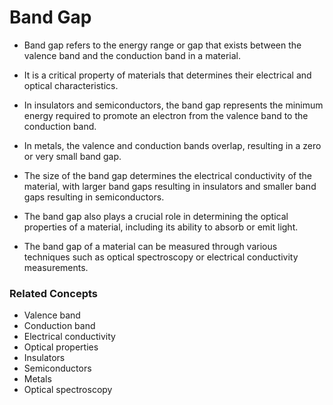 # Band Gap

- Band gap refers to the energy range or gap that exists between the valence band and the conduction band in a material.

- It is a critical property of materials that determines their electrical and optical characteristics.

- In insulators and semiconductors, the band gap represents the minimum energy required to promote an electron from the valence band to the conduction band.

- In metals, the valence and conduction bands overlap, resulting in a zero or very small band gap.

- The size of the band gap determines the electrical conductivity of the material, with larger band gaps resulting in insulators and smaller band gaps resulting in semiconductors.

- The band gap also plays a crucial role in determining the optical properties of a material, including its ability to absorb or emit light.

- The band gap of a material can be measured through various techniques such as optical spectroscopy or electrical conductivity measurements.

### Related Concepts

-   Valence band
-   Conduction band
-   Electrical conductivity
-   Optical properties
-   Insulators
-   Semiconductors
-   Metals
-   Optical spectroscopy